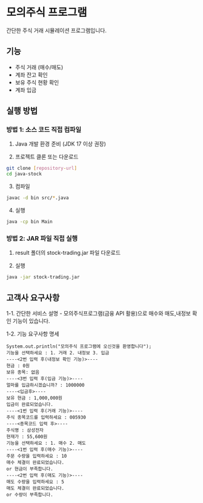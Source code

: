 # 모의주식 프로그램

간단한 주식 거래 시뮬레이션 프로그램입니다.

## 기능

- 주식 거래 (매수/매도)
- 계좌 잔고 확인
- 보유 주식 현황 확인
- 계좌 입금

## 실행 방법

### 방법 1: 소스 코드 직접 컴파일

1. Java 개발 환경 준비 (JDK 17 이상 권장)

2. 프로젝트 클론 또는 다운로드

```bash
git clone [repository-url]
cd java-stock
```

3. 컴파일

```bash
javac -d bin src/*.java
```

4. 실행

```bash
java -cp bin Main
```

### 방법 2: JAR 파일 직접 실행

1. result 폴더의 stock-trading.jar 파일 다운로드

2. 실행

```bash
java -jar stock-trading.jar
```

## 고객사 요구사항

1-1. 간단한 서비스 설명 - 모의주식프로그램(금융 API 활용)으로 매수와 매도,내정보 확인 기능이 있습니다.

1-2. 기능 요구사항 명세

```text
System.out.println("모의주식 프로그램에 오신것을 환영합니다");
기능을 선택하세요 : 1. 거래 2. 내정보 3. 입금
----<2번 입력 후(내정보 확인 기능)>----
현금 : 0원
보유 종목: 없음
----<3번 입력 후(입금 기능)>----
얼마를 입금하시겠습니까? : 1000000
----<입금후>----
보유 현금 : 1,000,000원
입금이 완료되었습니다.
----<1번 입력 후(거래 기능)>----
주식 종목코드를 입력하세요 : 005930
----<종목코드 입력 후>----
주식명 : 삼성전자
현재가 : 55,600원
기능을 선택하세요 : 1. 매수 2. 매도
----<1번 입력 후(매수 기능)>----
주문 수량을 입력하세요 : 10
매수 체결이 완료되었습니다.
or 현금이 부족합니다.
----<2번 입력 후(매도 기능)>----
매도 수량을 입력하세요 : 5
매도 체결이 완료되었습니다.
or 수량이 부족합니다.
```
